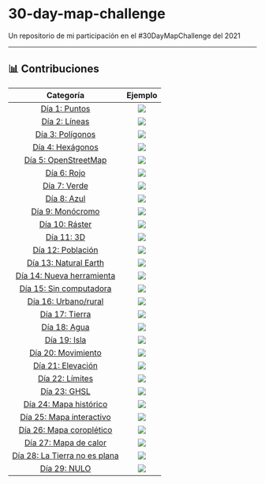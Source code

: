 # 30-day-map-challenge
Un repositorio de mi participación en el #30DayMapChallenge del 2021



---

## 📊 Contribuciones

| Categoría             |  Ejemplo |
:-------------------------:|:-------------------------:
[Día 1: Puntos]()  |  ![](contribuciones/d01.png)
[Día 2: Líneas]()  |  ![](contribuciones/d02.png)
[Día 3: Polígonos]()  |  ![](contribuciones/d03.png)
[Día 4: Hexágonos]()  |  ![](contribuciones/d04.png)
[Día 5: OpenStreetMap]()  |  ![](contribuciones/d05.png)
[Día 6: Rojo]()  |  ![](contribuciones/d06.png)
[Día 7: Verde]()  |  ![](contribuciones/d07.png)
[Día 8: Azul]()  |  ![](contribuciones/d08.png)
[Día 9: Monócromo]()  |  ![](contribuciones/d09.png)
[Día 10: Ráster]()  |  ![](contribuciones/d10.png)
[Día 11: 3D]()  |  ![](contribuciones/d11.png)
[Día 12: Población]()  |  ![](contribuciones/d12.png)
[Día 13: Natural Earth]()  |  ![](contribuciones/d13.jpeg)
[Día 14: Nueva herramienta]()  |  ![](contribuciones/d14.png)
[Día 15: Sin computadora]()  |  ![](contribuciones/d15.jpeg)
[Día 16: Urbano/rural]()  |  ![](contribuciones/d16.png)
[Día 17: Tierra]()  |  ![](contribuciones/d17.png)
[Día 18: Agua]()  |  ![](contribuciones/d18.png)
[Día 19: Isla]()  |  ![](contribuciones/d19.png)
[Día 20: Movimiento]()  |  ![](contribuciones/d20.png)
[Día 21: Elevación](notebooks/20_Movement.ipynb)  |  ![](contribuciones/d21.png)
[Día 22: Límites](notebooks/20_Movement.ipynb)  |  ![](contribuciones/d22.png)
[Día 23: GHSL](notebooks/20_Movement.ipynb)  |  ![](contribuciones/d23.png)
[Día 24: Mapa histórico](notebooks/20_Movement.ipynb)  |  ![](contribuciones/d24.jpeg)
[Día 25: Mapa interactivo](notebooks/20_Movement.ipynb)  |  ![](contribuciones/d25.jpeg)
[Día 26: Mapa coroplético](notebooks/20_Movement.ipynb)  |  ![](contribuciones/d26.png)
[Día 27: Mapa de calor](notebooks/20_Movement.ipynb)  |  ![](contribuciones/d27.png)
[Día 28: La Tierra no es plana](notebooks/20_Movement.ipynb)  |  ![](contribuciones/d28.jpeg)
[Día 29: NULO](notebooks/20_Movement.ipynb)  |  ![](contribuciones/d29.png)
